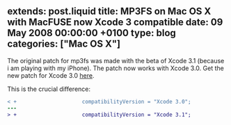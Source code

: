 extends: post.liquid
title: MP3FS on Mac OS X with MacFUSE now Xcode 3 compatible
date: 09 May 2008 00:00:00 +0100
type: blog
categories: ["Mac OS X"]
---

The original patch for mp3fs was made with the beta of Xcode 3.1 (because i am playing with my iPhone).
The patch now works with Xcode 3.0. Get the new patch for Xcode 3.0 [here](patch-mp3fs-012).

This is the crucial difference:

```diff
< +                     compatibilityVersion = "Xcode 3.0";
---
> +                     compatibilityVersion = "Xcode 3.1";
```
